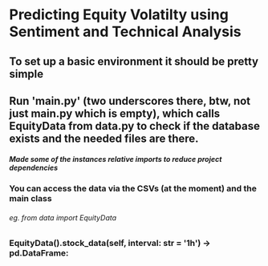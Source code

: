 # Predicting Equity Volatilty using Sentiment and Technical Analysis

## To set up a basic environment it should be pretty simple
## Run '__main__.py' (two underscores there, btw, not just main.py which is empty), which calls EquityData from data.py to check if the database exists and the needed files are there.
##### Made some of the instances relative imports to reduce project dependencies


### You can access the data via the CSVs (at the moment) and the main class
###### eg. from data import EquityData
### EquityData().stock_data(self, interval: str = '1h') -> pd.DataFrame:

